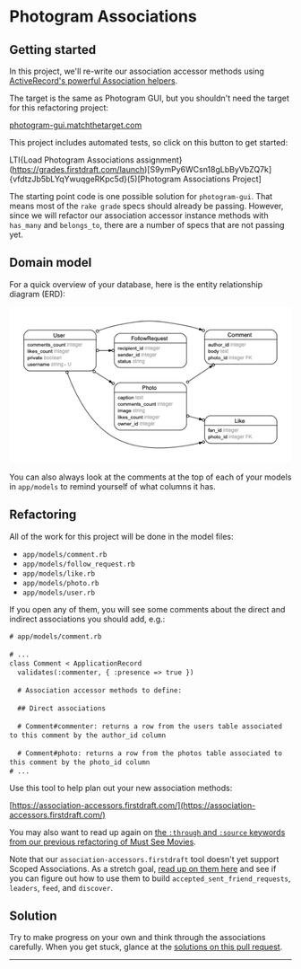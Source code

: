 # Photogram Associations

## Getting started

In this project, we'll re-write our association accessor methods using [ActiveRecord's powerful Association helpers](https://guides.rubyonrails.org/association_basics.html).

The target is the same as Photogram GUI, but you shouldn't need the target for this refactoring project: 

[photogram-gui.matchthetarget.com](https://photogram-gui.matchthetarget.com/)

This project includes automated tests, so click on this button to get started:

LTI{Load Photogram Associations assignment}(https://grades.firstdraft.com/launch)[S9ymPy6WCsn18gLbByVbZQ7k]{vfdtzJb5bLYqYwuqgeRKpc5d}(5)[Photogram Associations Project]

The starting point code is one possible solution for `photogram-gui`. That means most of the `rake grade` specs should already be passing. However, since we will refactor our association accessor instance methods with `has_many` and `belongs_to`, there are a number of specs that are not passing yet.

## Domain model

For a quick overview of your database, here is the entity relationship diagram (ERD):

![Domain Model](assets/erd.png)

You can also always look at the comments at the top of each of your models in `app/models` to remind yourself of what columns it has.

## Refactoring

All of the work for this project will be done in the model files:

- `app/models/comment.rb`
- `app/models/follow_request.rb`
- `app/models/like.rb`
- `app/models/photo.rb`
- `app/models/user.rb`

If you open any of them, you will see some comments about the direct and indirect associations you should add, e.g.:

```ruby{7-13}
# app/models/comment.rb

# ...
class Comment < ApplicationRecord
  validates(:commenter, { :presence => true })

  # Association accessor methods to define:
  
  ## Direct associations

  # Comment#commenter: returns a row from the users table associated to this comment by the author_id column

  # Comment#photo: returns a row from the photos table associated to this comment by the photo_id column
# ...
```

Use this tool to help plan out your new association methods:

[https://association-accessors.firstdraft.com/](https://association-accessors.firstdraft.com/)

You may also want to read up again on [the `:through` and `:source` keywords from our previous refactoring of Must See Movies](https://learn.firstdraft.com/lessons/156-refactoring-msm-gui-2#the-source-and-through-keywords).

Note that our `association-accessors.firstdraft` tool doesn't yet support Scoped Associations. As a stretch goal, [read up on them here](https://remimercier.com/scoped-active-record-associations/) and see if you can figure out how to use them to build `accepted_sent_friend_requests`, `leaders`, `feed`, and `discover`.

## Solution

Try to make progress on your own and think through the associations carefully. When you get stuck, glance at the [solutions on this pull request](https://github.com/appdev-projects/photogram-associations/pull/2/files). 

---
